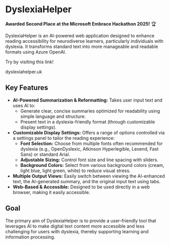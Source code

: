 # DyslexiaHelper

**Awarded Second Place at the Microsoft Embrace Hackathon 2025!** 🏆

DyslexiaHelper is an AI-powered web application designed to enhance reading accessibility for neurodiverse learners, particularly individuals with dyslexia. It transforms standard text into more manageable and readable formats using Azure OpenAI.

Try by visiting this link!

dyslexiahelper.uk

## Key Features

* **AI-Powered Summarization & Reformatting:** Takes user input text and uses AI to:
    * Generate clear, concise summaries optimized for readability using simple language and structure.
    * Present text in a dyslexia-friendly format (through customizable display settings).
* **Customizable Display Settings:** Offers a range of options controlled via a settings panel to tailor the reading experience:
    * **Font Selection:** Choose from multiple fonts often recommended for dyslexia (e.g., OpenDyslexic, Atkinson Hyperlegible, Lexend, Fast Sans) or standard Arial.
    * **Adjustable Sizing:** Control font size and line spacing with sliders.
    * **Background Colors:** Select from various background colors (cream, light blue, light green, white) to reduce visual stress.
* **Multiple Output Views:** Easily switch between viewing the AI-enhanced text, the AI-generated summary, and the original input text using tabs.
* **Web-Based & Accessible:** Designed to be used directly in a web browser, making it easily accessible.

## Goal

The primary aim of DyslexiaHelper is to provide a user-friendly tool that leverages AI to make digital text content more accessible and less challenging for users with dyslexia, thereby supporting learning and information processing.
